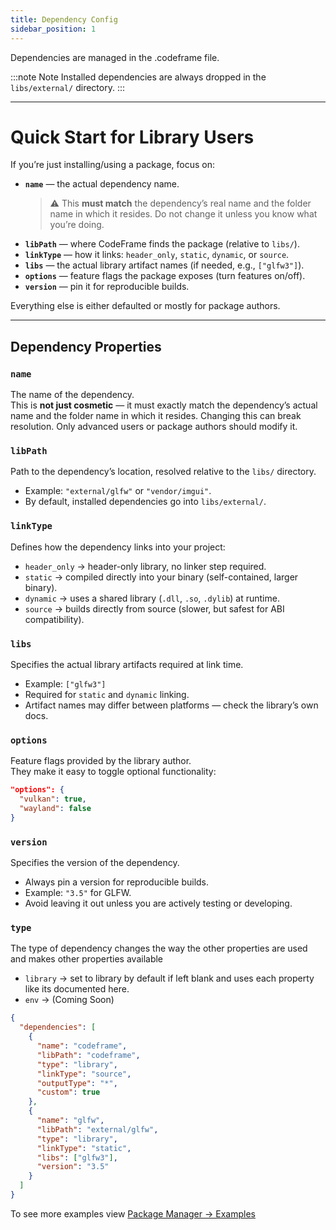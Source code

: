 ```yaml
---
title: Dependency Config
sidebar_position: 1
---
```


Dependencies are managed in the .codeframe file.

:::note Note
Installed dependencies are always dropped in the `libs/external/` directory.
:::

---

# Quick Start for Library Users

If you’re just installing/using a package, focus on:

- **`name`** — the actual dependency name.
  > ⚠️ This **must match** the dependency’s real name and the folder name in which it resides. Do not change it unless you know what you’re doing.
- **`libPath`** — where CodeFrame finds the package (relative to `libs/`).
- **`linkType`** — how it links: `header_only`, `static`, `dynamic`, or `source`.
- **`libs`** — the actual library artifact names (if needed, e.g., `["glfw3"]`).
- **`options`** — feature flags the package exposes (turn features on/off).
- **`version`** — pin it for reproducible builds.

Everything else is either defaulted or mostly for package authors.

---

## Dependency Properties

### `name`

The name of the dependency.  
This is **not just cosmetic** — it must exactly match the dependency’s actual name and the folder name in which it resides. Changing this can break resolution. Only advanced users or package authors should modify it.

### `libPath`

Path to the dependency’s location, resolved relative to the `libs/` directory.

- Example: `"external/glfw"` or `"vendor/imgui"`.
- By default, installed dependencies go into `libs/external/`.

### `linkType`

Defines how the dependency links into your project:

- `header_only` → header-only library, no linker step required.
- `static` → compiled directly into your binary (self-contained, larger binary).
- `dynamic` → uses a shared library (`.dll`, `.so`, `.dylib`) at runtime.
- `source` → builds directly from source (slower, but safest for ABI compatibility).

### `libs`

Specifies the actual library artifacts required at link time.

- Example: `["glfw3"]`
- Required for `static` and `dynamic` linking.
- Artifact names may differ between platforms — check the library’s own docs.

### `options`

Feature flags provided by the library author.  
They make it easy to toggle optional functionality:

```json
"options": {
  "vulkan": true,
  "wayland": false
}
```

### `version`

Specifies the version of the dependency.

- Always pin a version for reproducible builds.
- Example: `"3.5"` for GLFW.
- Avoid leaving it out unless you are actively testing or developing.

### `type`

The type of dependency changes the way the other properties are used and makes other properties available

- `library` → set to library by default if left blank and uses each property like its documented here.
- `env` → (Coming Soon)

```json title=".codeframe"
{
  "dependencies": [
    {
      "name": "codeframe",
      "libPath": "codeframe",
      "type": "library",
      "linkType": "source",
      "outputType": "*",
      "custom": true
    },
    {
      "name": "glfw",
      "libPath": "external/glfw",
      "type": "library",
      "linkType": "static",
      "libs": ["glfw3"],
      "version": "3.5"
    }
  ]
}
```

To see more examples view [Package Manager -> Examples](examples.md)
